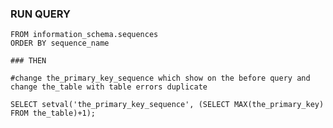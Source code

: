 ### RUN QUERY

```SELECT sequence_schema, sequence_name 
FROM information_schema.sequences 
ORDER BY sequence_name

### THEN

#change the_primary_key_sequence which show on the before query and change the_table with table errors duplicate

SELECT setval('the_primary_key_sequence', (SELECT MAX(the_primary_key) FROM the_table)+1);


